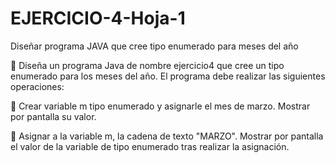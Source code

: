 # EJERCICIO-4-Hoja-1
Diseñar programa JAVA que cree tipo enumerado para meses del año





   
   🔴 Diseña un programa Java de nombre ejercicio4 que cree un tipo enumerado para los meses del año. 
       El programa debe realizar las siguientes operaciones:

   🏴‍ Crear variable m tipo enumerado y asignarle el mes de marzo. 
      Mostrar por pantalla su valor.

   🏴‍ Asignar a la variable m, la cadena de texto "MARZO". 
      Mostrar por pantalla el valor de la variable de tipo enumerado 
      tras realizar la asignación.
 
